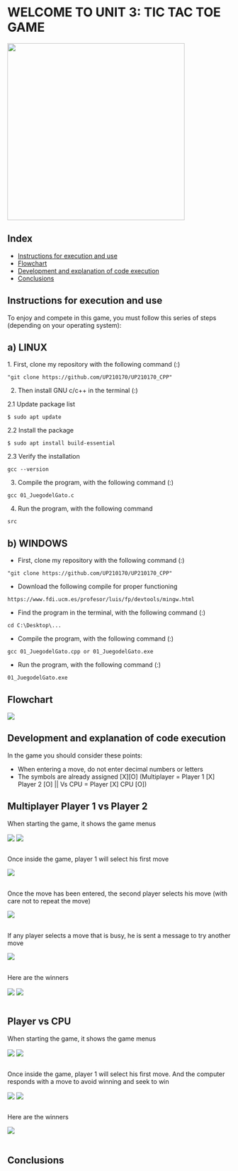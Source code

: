 <div aling="center">

# WELCOME TO UNIT 3: TIC TAC TOE GAME 
  
</div aling="center">


<div aling="center">
  
<img src="../imagenes/tictac.png" width="400px">
  
</div aling="center">

  
## Index
- [Instructions for execution and use](#instructions-for-execution-and-use)
- [Flowchart](#flowchart)
- [Development and explanation of code execution](#development-and-explanation-of-code-execution)
- [Conclusions](#conclusions)

## Instructions for execution and use 
To enjoy and compete in this game, you must follow this series of steps (depending on your operating system):

<h2> a) LINUX </h2>
1. First, clone my repository with the following command (:)

~~~
"git clone https://github.com/UP210170/UP210170_CPP"
~~~

2. Then install GNU c/c++ in the terminal (:)

  2.1 Update package list
  
  ~~~
  $ sudo apt update
  ~~~
  
  2.2 Install the package
  
  ~~~
  $ sudo apt install build-essential
  ~~~
  
  2.3 Verify the installation
  
  ~~~
  gcc --version
  ~~~
  
3. Compile the program, with the following command (:)

 ~~~
 gcc 01_JuegodelGato.c 
 ~~~
 
4. Run the program, with the following command

 ~~~
 src
 ~~~


<h2> b) WINDOWS </h2>

* First, clone my repository with the following command (:)

~~~
"git clone https://github.com/UP210170/UP210170_CPP"
~~~

* Download the following compile for proper functioning

~~~
https://www.fdi.ucm.es/profesor/luis/fp/devtools/mingw.html
~~~

* Find the program in the terminal, with the following command (:)

~~~
cd C:\Desktop\...
~~~

* Compile the program, with the following command (:)

~~~
gcc 01_JuegodelGato.cpp or 01_JuegodelGato.exe
~~~

* Run the program, with the following command (:)

~~~
01_JuegodelGato.exe
~~~

## Flowchart 
<img src="../imagenes/Diagrama.png" align="center">

## Development and explanation of code execution
In the game you should consider these points:
* When entering a move, do not enter decimal numbers or letters
* The symbols are already assigned [X][O] (Multiplayer = Player 1 [X] Player 2 [O] || Vs CPU = Player [X] CPU [O])

<h2> Multiplayer Player 1 vs Player 2 </h2>

When starting the game, it shows the game menus

<div aling="center">
<img src="../imagenes/menu1.png" align="center"> <img src="../imagenes/menu2.png" align="center">
 </div>
<br>

Once inside the game, player 1 will select his first move

<div aling="center">
<img src="../imagenes/X1.png" align="center"> 
 </div>
<br>

Once the move has been entered, the second player selects his move (with care not to repeat the move)

<div aling="center">
<img src="../imagenes/O1.png" align="center"> 
 </div>
<br>


If any player selects a move that is busy, he is sent a message to try another move

<div aling="center">
<img src="../imagenes/try.png" align="center"> 
 </div>
<br>


Here are the winners

<div aling="center">
<img src="../imagenes/win1.png" align="center"> <img src="../imagenes/win2.png" align="center">
 </div>
<br>

<h2> Player vs CPU </h2>

When starting the game, it shows the game menus

<div aling="center">
<img src="../imagenes/menu1.png" align="center"> <img src="../imagenes/win2.2.png" align="center">
 </div>
<br>

Once inside the game, player 1 will select his first move. And the computer responds with a move to avoid winning and seek to win

<div aling="center">
<img src="../imagenes/cpu.png" align="center"> <img src="../imagenes/cpu2.png" align="center">
 </div>
<br>

Here are the winners

<div aling="center">
<img src="../imagenes/win3.png" align="center">
 </div>
<br>


## Conclusions 
